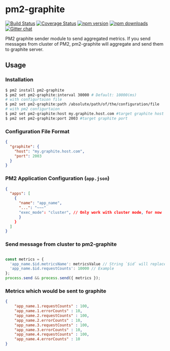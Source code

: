 # pm2-graphite

[![Build Status](https://travis-ci.org/Pitzcarraldo/pm2-graphite.svg)](https://travis-ci.org/Pitzcarraldo/pm2-graphite)
[![Coverage Status](https://coveralls.io/repos/github/Pitzcarraldo/pm2-graphite/badge.svg?branch=master)](https://coveralls.io/github/Pitzcarraldo/pm2-graphite?branch=master)
[![npm version](https://img.shields.io/npm/v/pm2-graphite.svg?style=flat-square)](https://www.npmjs.com/package/pm2-graphite)
[![npm downloads](https://img.shields.io/npm/dm/pm2-graphite.svg?style=flat-square)](https://www.npmjs.com/package/pm2-graphite)
[![Gitter chat](https://badges.gitter.im/gitterHQ/gitter.png)](https://gitter.im/Pitzcarraldo/pm2-graphite)

PM2 graphite sender module to send aggregated metrics.
If you send messages from cluster of PM2, pm2-graphite will aggregate and send them to graphite server.

## Usage

### Installation

```bash
$ pm2 install pm2-graphite
$ pm2 set pm2-graphite:interval 30000 # Default: 10000(ms)
# with configurtaion file
$ pm2 set pm2-graphite:path /absolute/path/of/the/configuration/file
# with pm2 configurtaion
$ pm2 set pm2-graphite:host my.graphite.host.com #target graphite host
$ pm2 set pm2-graphite:port 2003 #target graphite port
```

### Configuration File Format

```json
{
  "graphite": {
    "host": "my.graphite.host.com",
    "port": 2003
  }
}
```

### PM2 Application Configuration (`app.json`)

```json
{
  "apps": [
    {
      "name": "app_name",
      "...": "~~~"
      "exec_mode": "cluster", // Only work with cluster mode, for now
      }
    }
  ]
}
```

### Send message from cluster to pm2-graphite

```js

const metrics = {
  'app_name.$id.metricsName': metricsValue // String `$id` will replaced to app id of PM2. (Only first appeared string)
  'app_name.$id.requestCounts': 10000 // Example
};
process.send && process.send({ metrics });

```

### Metrics which would be sent to graphite

```json
{
    "app_name.1.requestCounts" : 100,
    "app_name.1.errorCounts" : 10,
    "app_name.2.requestCounts" : 100,
    "app_name.2.errorCounts" : 10,
    "app_name.3.requestCounts" : 100,
    "app_name.3.errorCounts" : 10,
    "app_name.4.requestCounts" : 100,
    "app_name.4.errorCounts" : 10
}
```
